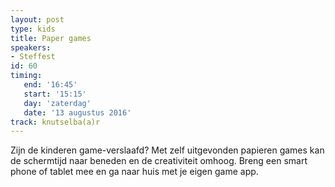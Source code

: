 ```yaml
---
layout: post
type: kids
title: Paper games
speakers:
- Steffest
id: 60
timing: 
   end: '16:45'
   start: '15:15'
   day: 'zaterdag'
   date: '13 augustus 2016'
track: knutselba(a)r
---
```

Zijn de kinderen game-verslaafd? Met zelf uitgevonden papieren games kan de schermtijd naar beneden en de creativiteit omhoog. Breng een smart phone of tablet mee en ga naar huis met je eigen game app.